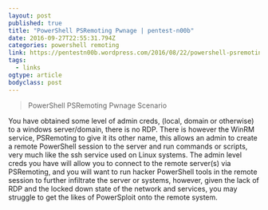 ```yaml
---
layout: post 
published: true 
title: "PowerShell PSRemoting Pwnage | pentest-n00b" 
date: 2016-09-27T22:55:31.794Z 
categories: powershell remoting
link: https://pentestn00b.wordpress.com/2016/08/22/powershell-psremoting-pwnage/ 
tags:
  - links
ogtype: article 
bodyclass: post 
---
```


> PowerShell PSRemoting Pwnage
Scenario

You have obtained some level of admin creds, (local, domain or otherwise) to a windows server/domain, there is no RDP. There is however the WinRM service, PSRemoting to give it its other name, this allows an admin to create a remote PowerShell session to the server and run commands or scripts, very much like the ssh service used on Linux systems.
The admin level creds you have will allow you to connect to the remote server(s) via PSRemoting, and you will want to run hacker PowerShell tools in the remote session to further infiltrate the server or systems, however, given the lack of RDP and the locked down state of the network and services, you may struggle to get the likes of PowerSploit onto the remote system.